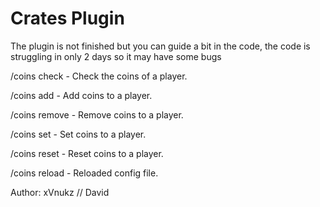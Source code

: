 # Crates Plugin 

The plugin is not finished but you can guide a bit in the code, the code is struggling in only 2 days so it may have some bugs

/coins check <player> - Check the coins of a player.
  
/coins add <player> <coins> - Add coins to a player.
  
/coins remove <player> <coins> - Remove coins to a player.
  
/coins set <player> <coins> - Set coins to a player.
  
/coins reset <player> - Reset coins to a player.
  
/coins reload - Reloaded config file.
  
  Author: xVnukz // David

